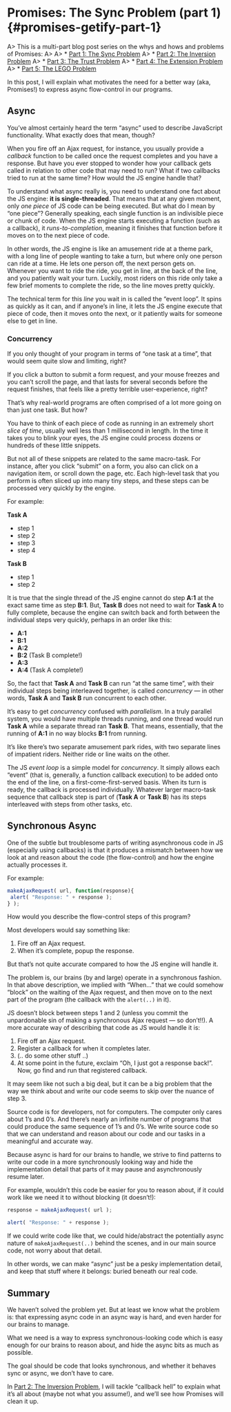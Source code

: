 # Promises: The Sync Problem (part 1) {#promises-getify-part-1}

A> This is a multi-part blog post series on the whys and hows and problems of Promises:
A>
A> * [Part 1: The Sync Problem](#promises-getify-part-1)
A> * [Part 2: The Inversion Problem](#promises-getify-part-2)
A> * [Part 3: The Trust Problem](#promises-getify-part-3)
A> * [Part 4: The Extension Problem](#promises-getify-part-4)
A> * [Part 5: The LEGO Problem](#promises-getify-part-5/)

In this post, I will explain what motivates the need for a better way (aka, Promises!) to express async flow-control in our programs.

## Async

You’ve almost certainly heard the term “async” used to describe JavaScript functionality. What exactly does that mean, though?

When you fire off an Ajax request, for instance, you usually provide a _callback_ function to be called once the request completes and you have a response. But have you ever stopped to wonder how your callback gets called in relation to other code that may need to run? What if two callbacks tried to run at the same time? How would the JS engine handle that?

To understand what async really is, you need to understand one fact about the JS engine: **it is single-threaded**. That means that at any given moment, only _one piece_ of JS code can be being executed. But what do I mean by “one piece”? Generally speaking, each single function is an indivisible piece or chunk of code. When the JS engine starts executing a function (such as a callback), it _runs-to-completion_, meaning it finishes that function before it moves on to the next piece of code.

In other words, the JS engine is like an amusement ride at a theme park, with a long line of people wanting to take a turn, but where only one person can ride at a time. He lets one person off, the next person gets on. Whenever you want to ride the ride, you get in line, at the back of the line, and you patiently wait your turn. Luckily, most riders on this ride only take a few brief moments to complete the ride, so the line moves pretty quickly.

The technical term for this _line_ you wait in is called the “event loop”. It spins as quickly as it can, and if anyone’s in line, it lets the JS engine execute that piece of code, then it moves onto the next, or it patiently waits for someone else to get in line.

### Concurrency

If you only thought of your program in terms of “one task at a time”, that would seem quite slow and limiting, right?

If you click a button to submit a form request, and your mouse freezes and you can’t scroll the page, and that lasts for several seconds before the request finishes, that feels like a pretty terrible user-experience, right?

That’s why real-world programs are often comprised of a lot more going on than just one task. But how?

You have to think of each piece of code as running in an extremely short _slice of time_, usually well less than 1 millisecond in length. In the time it takes you to blink your eyes, the JS engine could process dozens or hundreds of these little snippets.

But not all of these snippets are related to the same macro-task. For instance, after you click “submit” on a form, you also can click on a navigation item, or scroll down the page, etc. Each high-level task that you perform is often sliced up into many tiny steps, and these steps can be processed very quickly by the engine.

For example:

**Task A**

* step 1
* step 2
* step 3
* step 4

**Task B**

* step 1
* step 2

It is true that the single thread of the JS engine cannot do step **A:1** at the exact same time as step **B:1**. But, **Task B** does not need to wait for **Task A** to fully complete, because the engine can switch back and forth between the individual steps very quickly, perhaps in an order like this:

* **A:1**
* **B:1**
* **A:2**
* **B:2** (Task B complete!)
* **A:3**
* **A:4** (Task A complete!)

So, the fact that **Task A** and **Task B** can run “at the same time”, with their individual steps being interleaved together, is called _concurrency_ — in other words, **Task A** and **Task B** run concurrent to each other.

It’s easy to get _concurrency_ confused with _parallelism_. In a truly parallel system, you would have multiple threads running, and one thread would run **Task A** while a separate thread ran **Task B**. That means, essentially, that the running of **A:1** in no way blocks **B:1** from running.

It’s like there’s two separate amusement park rides, with two separate lines of impatient riders. Neither ride or line waits on the other.

The JS _event loop_ is a simple model for _concurrency_. It simply allows each “event” (that is, generally, a function callback execution) to be added onto the end of the line, on a first-come-first-served basis. When its turn is ready, the callback is processed individually. Whatever larger macro-task sequence that callback step is part of (**Task A** or **Task B**) has its steps interleaved with steps from other tasks, etc.

## Synchronous Async

One of the subtle but troublesome parts of writing asynchronous code in JS (especially using callbacks) is that it produces a mismatch between how we look at and reason about the code (the flow-control) and how the engine actually processes it.

For example:

```js
makeAjaxRequest( url, function(response){
 alert( "Response: " + response );
} );
```

How would you describe the flow-control steps of this program?

Most developers would say something like:

1. Fire off an Ajax request.
2. When it’s complete, popup the response.

But that’s not quite accurate compared to how the JS engine will handle it.

The problem is, our brains (by and large) operate in a synchronous fashion. In that above description, we implied with “When…” that we could somehow “block” on the waiting of the Ajax request, and then move on to the next part of the program (the callback with the `alert(..)` in it).

JS doesn’t block between steps 1 and 2 (unless you commit the unpardonable sin of making a synchronous Ajax request — so don’t!!). A more accurate way of describing that code as JS would handle it is:

1. Fire off an Ajax request.
2. Register a callback for when it completes later.
3. (.. do some other stuff ..)
4. At some point in the future, exclaim “Oh, I just got a response back!”. Now, go find and run that registered callback.

It may seem like not such a big deal, but it can be a big problem that the way we think about and write our code seems to skip over the nuance of step 3.

Source code is for developers, not for computers. The computer only cares about 1’s and 0’s. And there’s nearly an infinite number of programs that could produce the same sequence of 1’s and 0’s. We write source code so that we can understand and reason about our code and our tasks in a meaningful and accurate way.

Because async is hard for our brains to handle, we strive to find patterns to write our code in a more synchronously looking way and hide the implementation detail that parts of it may pause and asynchronously resume later.

For example, wouldn’t this code be easier for you to reason about, if it could work like we need it to without blocking (it doesn’t!):

```js
response = makeAjaxRequest( url );

alert( "Response: " + response );
```

If we could write code like that, we could hide/abstract the potentially async nature of `makeAjaxRequest(..)` behind the scenes, and in our main source code, not worry about that detail.

In other words, we can make “async” just be a pesky implementation detail, and keep that stuff where it belongs: buried beneath our real code.

## Summary

We haven’t solved the problem yet. But at least we know what the problem is: that expressing async code in an async way is hard, and even harder for our brains to manage.

What we need is a way to express synchronous-looking code which is easy enough for our brains to reason about, and hide the async bits as much as possible.

The goal should be code that looks synchronous, and whether it behaves sync or async, we don’t have to care.

In [Part 2: The Inversion Problem](#promises-getify-part-2), I will tackle “callback hell” to explain what it’s all about (maybe not what you assume!), and we’ll see how Promises will clean it up.